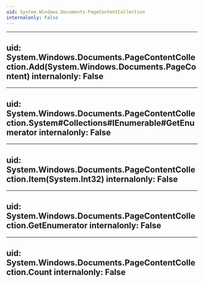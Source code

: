```yaml
---
uid: System.Windows.Documents.PageContentCollection
internalonly: False
---
```


---
uid: System.Windows.Documents.PageContentCollection.Add(System.Windows.Documents.PageContent)
internalonly: False
---

---
uid: System.Windows.Documents.PageContentCollection.System#Collections#IEnumerable#GetEnumerator
internalonly: False
---

---
uid: System.Windows.Documents.PageContentCollection.Item(System.Int32)
internalonly: False
---

---
uid: System.Windows.Documents.PageContentCollection.GetEnumerator
internalonly: False
---

---
uid: System.Windows.Documents.PageContentCollection.Count
internalonly: False
---
